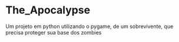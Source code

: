 # The_Apocalypse
Um projeto em python utilizando o pygame, de um sobrevivente, que precisa proteger sua base dos zombies
